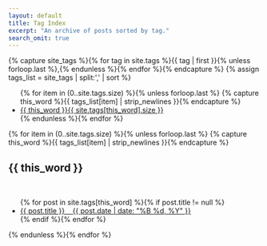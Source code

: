 ```yaml
---
layout: default
title: Tag Index
excerpt: "An archive of posts sorted by tag."
search_omit: true
---
```


{% capture site_tags %}{% for tag in site.tags %}{{ tag | first }}{% unless forloop.last %},{% endunless %}{% endfor %}{% endcapture %}
{% assign tags_list = site_tags | split:',' | sort %}

<ul class="list-unstyled">
  {% for item in (0..site.tags.size) %}{% unless forloop.last %}
    {% capture this_word %}{{ tags_list[item] | strip_newlines }}{% endcapture %}
    <li><a class="btn btn-primary" href="#{{ this_word }}">{{ this_word }}{{ site.tags[this_word].size }}</a></li>
  {% endunless %}{% endfor %}
</ul>

{% for item in (0..site.tags.size) %}{% unless forloop.last %}
  {% capture this_word %}{{ tags_list[item] | strip_newlines }}{% endcapture %}
  <h2 id="{{ this_word }}">{{ this_word }}</h2>
  <ul class="list-unstyled">
  {% for post in site.tags[this_word] %}{% if post.title != null %}
    <li><a href="{{ post.url |prepend:site.baseurl }}">{{ post.title }}&nbsp;&nbsp;&nbsp;&nbsp;<time datetime="{{ post.date | date_to_xmlschema }}">{{ post.date | date: "%B %d, %Y" }}</time></a></li>
  {% endif %}{% endfor %}
  </ul>
{% endunless %}{% endfor %}
